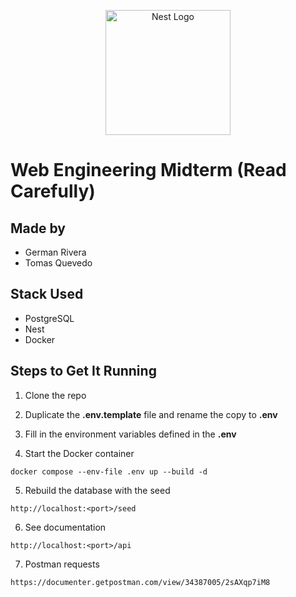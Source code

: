 <p align="center">
  <a href="http://nestjs.com/" target="blank"><img src="https://nestjs.com/img/logo-small.svg" width="200" alt="Nest Logo" /></a>
</p>

# Web Engineering Midterm (Read Carefully)
## Made by
* German Rivera
* Tomas Quevedo

## Stack Used
* PostgreSQL
* Nest
* Docker

## Steps to Get It Running

1. Clone the repo

2. Duplicate the __.env.template__ file and rename the copy to __.env__

3. Fill in the environment variables defined in the __.env__

4. Start the Docker container

```
docker compose --env-file .env up --build -d
```
5. Rebuild the database with the seed
```
http://localhost:<port>/seed 
```
6. See documentation
```
http://localhost:<port>/api 
```
7. Postman requests
```
https://documenter.getpostman.com/view/34387005/2sAXqp7iM8
```
